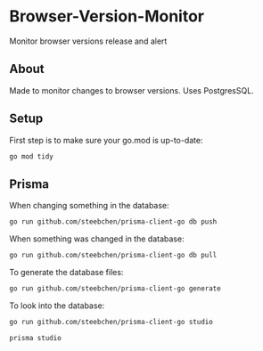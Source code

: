 # Browser-Version-Monitor
Monitor browser versions release and alert

## About

Made to monitor changes to browser versions. Uses PostgresSQL.

## Setup

First step is to make sure your go.mod is up-to-date:

```sh
go mod tidy
```

## Prisma

When changing something in the database:

```sh
go run github.com/steebchen/prisma-client-go db push
```

When something was changed in the database:

```sh
go run github.com/steebchen/prisma-client-go db pull
```

To generate the database files:

```sh
go run github.com/steebchen/prisma-client-go generate
```

To look into the database:

```sh
go run github.com/steebchen/prisma-client-go studio

prisma studio
```
